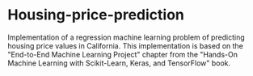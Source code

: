 # Housing-price-prediction

Implementation of a regression machine learning problem of predicting housing price values in California. This implementation is based on the "End-to-End Machine Learning Project"
chapter from the "Hands-On Machine Learning with Scikit-Learn, Keras, and TensorFlow" book.
